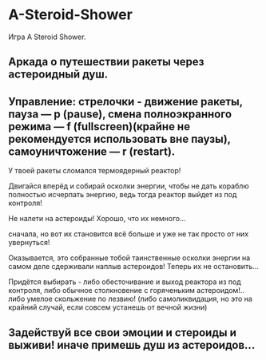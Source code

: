 # A-Steroid-Shower
Игра A Steroid Shower.

Аркада о путешествии ракеты через астероидный душ.
-----------------------------
Управление: стрелочки - движение ракеты, пауза — p (pause), смена полноэкранного режима — f (fullscreen)(крайне не рекомендуется использовать вне паузы), самоуничтожение — r (restart).
-----------------------------
У твоей ракеты сломался термоядерный реактор!

Двигайся вперёд и собирай осколки энергии, чтобы не дать кораблю полностью исчерпать энергию, ведь тогда реактор выйдет из под контроля!

Не налети на астероиды! Хорошо, что их немного...

сначала, но вот их становится всё больше и уже не так просто от них увернуться!

Оказывается, это собранные тобой таинственные осколки энергии на самом деле сдерживали наплыв астероидов! Теперь их не остановить...

Придётся выбирать - либо обесточивание и выход реактора из под контроля, либо обычное столкновение с горяченьким астероидом!.. либо умелое скольжение по лезвию! (либо самоликвидация, но это на крайний случай, если совсем устанешь от вечной жизни)

Задействуй все свои эмоции и стероиды и выживи! иначе примешь душ из астероидов...
-----------------------------
